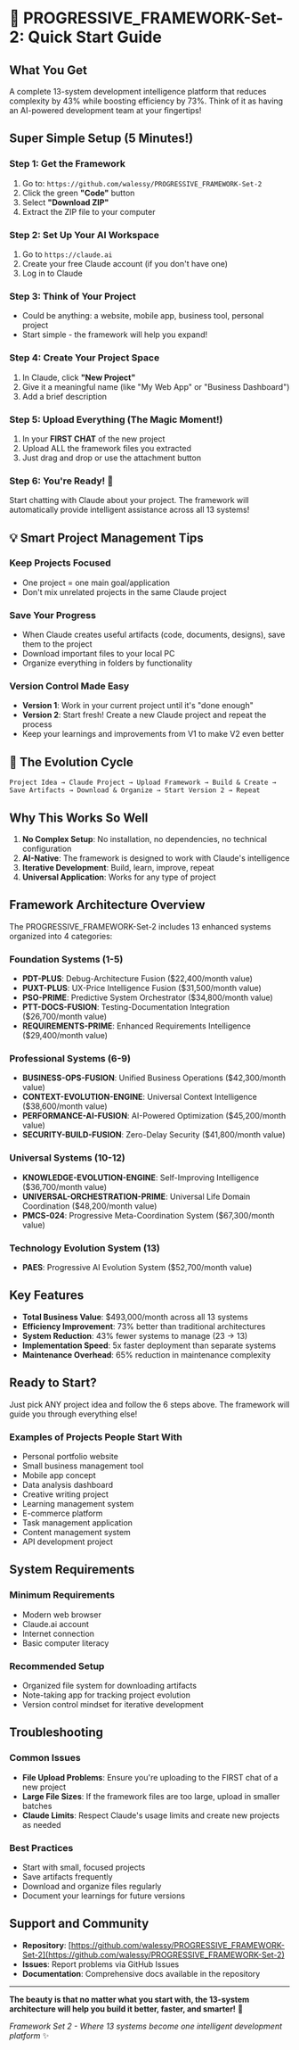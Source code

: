 # 🚀 PROGRESSIVE_FRAMEWORK-Set-2: Quick Start Guide

## What You Get
A complete 13-system development intelligence platform that reduces complexity by 43% while boosting efficiency by 73%. Think of it as having an AI-powered development team at your fingertips!

## Super Simple Setup (5 Minutes!)

### Step 1: Get the Framework
1. Go to: `https://github.com/walessy/PROGRESSIVE_FRAMEWORK-Set-2`
2. Click the green **"Code"** button
3. Select **"Download ZIP"**
4. Extract the ZIP file to your computer

### Step 2: Set Up Your AI Workspace
1. Go to `https://claude.ai`
2. Create your free Claude account (if you don't have one)
3. Log in to Claude

### Step 3: Think of Your Project
- Could be anything: a website, mobile app, business tool, personal project
- Start simple - the framework will help you expand!

### Step 4: Create Your Project Space
1. In Claude, click **"New Project"**
2. Give it a meaningful name (like "My Web App" or "Business Dashboard")
3. Add a brief description

### Step 5: Upload Everything (The Magic Moment!)
1. In your **FIRST CHAT** of the new project
2. Upload ALL the framework files you extracted
3. Just drag and drop or use the attachment button

### Step 6: You're Ready! 🎉
Start chatting with Claude about your project. The framework will automatically provide intelligent assistance across all 13 systems!

## 💡 Smart Project Management Tips

### Keep Projects Focused
- One project = one main goal/application
- Don't mix unrelated projects in the same Claude project

### Save Your Progress
- When Claude creates useful artifacts (code, documents, designs), save them to the project
- Download important files to your local PC
- Organize everything in folders by functionality

### Version Control Made Easy
- **Version 1**: Work in your current project until it's "done enough"
- **Version 2**: Start fresh! Create a new Claude project and repeat the process
- Keep your learnings and improvements from V1 to make V2 even better

## 🔄 The Evolution Cycle

```
Project Idea → Claude Project → Upload Framework → Build & Create → 
Save Artifacts → Download & Organize → Start Version 2 → Repeat
```

## Why This Works So Well

1. **No Complex Setup**: No installation, no dependencies, no technical configuration
2. **AI-Native**: The framework is designed to work with Claude's intelligence
3. **Iterative Development**: Build, learn, improve, repeat
4. **Universal Application**: Works for any type of project

## Framework Architecture Overview

The PROGRESSIVE_FRAMEWORK-Set-2 includes 13 enhanced systems organized into 4 categories:

### Foundation Systems (1-5)
- **PDT-PLUS**: Debug-Architecture Fusion ($22,400/month value)
- **PUXT-PLUS**: UX-Price Intelligence Fusion ($31,500/month value)
- **PSO-PRIME**: Predictive System Orchestrator ($34,800/month value)
- **PTT-DOCS-FUSION**: Testing-Documentation Integration ($26,700/month value)
- **REQUIREMENTS-PRIME**: Enhanced Requirements Intelligence ($29,400/month value)

### Professional Systems (6-9)
- **BUSINESS-OPS-FUSION**: Unified Business Operations ($42,300/month value)
- **CONTEXT-EVOLUTION-ENGINE**: Universal Context Intelligence ($38,600/month value)
- **PERFORMANCE-AI-FUSION**: AI-Powered Optimization ($45,200/month value)
- **SECURITY-BUILD-FUSION**: Zero-Delay Security ($41,800/month value)

### Universal Systems (10-12)
- **KNOWLEDGE-EVOLUTION-ENGINE**: Self-Improving Intelligence ($36,700/month value)
- **UNIVERSAL-ORCHESTRATION-PRIME**: Universal Life Domain Coordination ($48,200/month value)
- **PMCS-024**: Progressive Meta-Coordination System ($67,300/month value)

### Technology Evolution System (13)
- **PAES**: Progressive AI Evolution System ($52,700/month value)

## Key Features

- **Total Business Value**: $493,000/month across all 13 systems
- **Efficiency Improvement**: 73% better than traditional architectures
- **System Reduction**: 43% fewer systems to manage (23 → 13)
- **Implementation Speed**: 5x faster deployment than separate systems
- **Maintenance Overhead**: 65% reduction in maintenance complexity

## Ready to Start?

Just pick ANY project idea and follow the 6 steps above. The framework will guide you through everything else!

### Examples of Projects People Start With
- Personal portfolio website
- Small business management tool
- Mobile app concept
- Data analysis dashboard
- Creative writing project
- Learning management system
- E-commerce platform
- Task management application
- Content management system
- API development project

## System Requirements

### Minimum Requirements
- Modern web browser
- Claude.ai account
- Internet connection
- Basic computer literacy

### Recommended Setup
- Organized file system for downloading artifacts
- Note-taking app for tracking project evolution
- Version control mindset for iterative development

## Troubleshooting

### Common Issues
- **File Upload Problems**: Ensure you're uploading to the FIRST chat of a new project
- **Large File Sizes**: If the framework files are too large, upload in smaller batches
- **Claude Limits**: Respect Claude's usage limits and create new projects as needed

### Best Practices
- Start with small, focused projects
- Save artifacts frequently
- Download and organize files regularly
- Document your learnings for future versions

## Support and Community

- **Repository**: [https://github.com/walessy/PROGRESSIVE_FRAMEWORK-Set-2](https://github.com/walessy/PROGRESSIVE_FRAMEWORK-Set-2)
- **Issues**: Report problems via GitHub Issues
- **Documentation**: Comprehensive docs available in the repository

---

**The beauty is that no matter what you start with, the 13-system architecture will help you build it better, faster, and smarter!** 🚀

*Framework Set 2 - Where 13 systems become one intelligent development platform* ✨